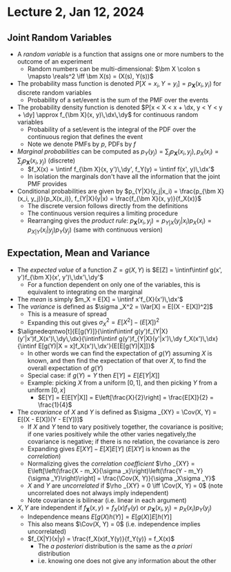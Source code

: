 # Lecture 2, Jan 12, 2024

## Joint Random Variables

* A *random variable* is a function that assigns one or more numbers to the outcome of an experiment
	* Random numbers can be multi-dimensional: $\bm X \colon s \mapsto \reals^2 \iff \bm X(s) = (X(s), Y(s))$
* The probability mass function is denoted $P[X = x_i, Y = y_i] = p_{\bm X}(x_i, y_i)$ for discrete random variables
	* Probability of a set/event is the sum of the PMF over the events
* The probability density function is denoted $P[x < X < x + \dx, y < Y < y + \dy] \approx f_{\bm X}(x, y)\,\dx\,\dy$ for continuous random variables
	* Probability of a set/event is the integral of the PDF over the continuous region that defines the event
	* Note we denote PMFs by $p$, PDFs by $f$
* *Marginal probabilities* can be computed as $p_Y(y_j) = \sum _j p_{\bm X}(x_i, y_j), p_X(x_i) = \sum _j p_{\bm X}(x_i, y_j)$ (discrete)
	* $f_X(x) = \intinf f_{\bm X}(x, y')\,\dy', f_Y(y) = \intinf f(x', y)\,\dx'$
	* In isolation the marginals don't have all the information that the joint PMF provides
* Conditional probabilities are given by $p_{Y|X}(y_j|x_i) = \frac{p_{\bm X}(x_i, y_j)}{p_X(x_i)}, f_{Y|X}(y|x) = \frac{f_{\bm X}(x, y)}{f_X(x)}$
	* The discrete version follows directly from the definitions
	* The continuous version requires a limiting procedure
	* Rearranging gives the *product rule*: $p_{\bm X}(x_i, y_j) = p_{Y|X}(y_j|x_i)p_X(x_i) = p_{X|Y}(x_i|y_j)p_Y(y_j)$ (same with continuous version)

## Expectation, Mean and Variance

* The *expected value* of a function $Z = g(X, Y)$ is $E[Z] = \intinf\intinf g(x', y')f_{\bm X}(x', y')\,\dx'\,\dy'$
	* For a function dependent on only one of the variables, this is equivalent to integrating on the marginal
* The *mean* is simply $m_X = E[X] = \intinf x'f_{X}(x')\,\dx'$
* The *variance* is defined as $\sigma _X^2 = \Var[X] = E[(X - E[X])^2]$
	* This is a measure of spread
	* Expanding this out gives $\sigma _X^2 = E[X^2] - (E[X])^2$
* $\alignedeqntwo[t]{E[g(Y)]}{\intinf\intinf g(y')f_{Y|X}(y'|x')f_X(x')\,\dy\,\dx}{\intinf\intinf g(y')f_{Y|X}(y'|x')\,\dy f_X(x')\,\dx}{\intinf E[g(Y)|X = x]f_X(x')\,\dx'}{E[E[g(Y)|X]]}$
	* In other words we can find the expectation of $g(Y)$ assuming $X$ is known, and then find the expectation of that over $X$, to find the overall expectation of $g(Y)$
	* Special case: if $g(Y) = Y$ then $E[Y] = E[E[Y|X]]$
	* Example: picking $X$ from a uniform $[0, 1]$, and then picking $Y$ from a uniform $[0, x]$
		* $E[Y] = E[E[Y|X]] = E\left[\frac{X}{2}\right] = \frac{E[X]}{2} = \frac{1}{4}$
* The *covariance* of $X$ and $Y$ is defined as $\sigma _{XY} = \Cov(X, Y) = E[(X - E[X])(Y - E[Y])]$
	* If $X$ and $Y$ tend to vary positively together, the covariance is positive; if one varies positively while the other varies negatively,the covariance is negative; if there is no relation, the covariance is zero
	* Expanding gives $E[XY] - E[X]E[Y]$ ($E[XY]$ is known as the *correlation*)
	* Normalizing gives the *correlation coefficient* $\rho _{XY} = E\left[\left(\frac{X - m_X}{\sigma _x}\right)\left(\frac{Y - m_Y}{\sigma _Y}\right)\right] = \frac{\Cov(X, Y)}{\sigma _X\sigma _Y}$
	* $X$ and $Y$ are *uncorrelated* if $\rho _{XY} = 0 \iff \Cov(X, Y) = 0$ (note uncorrelated does not always imply independent)
	* Note covariance is bilinear (i.e. linear in each argument)
* $X, Y$ are independent if $f_{\bm X}(x, y) = f_X(x)f_Y(y)$ or $p_{\bm X}(x_i, y_j) = p_X(x_i)p_Y(y_j)$
	* Independence means $E[g(X)h(Y)] = E[g(X)]E[h(Y)]$
	* This also means $\Cov(X, Y) = 0$ (i.e. independence implies uncorrelated)
	* $f_{X|Y}(x|y) = \frac{f_X(x)f_Y(y)}{f_Y(y)} = f_X(x)$
		* The *a posteriori* distribution is the same as the *a priori* distribution
		* i.e. knowing one does not give any information about the other

